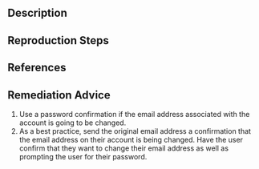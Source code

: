 ## Description


## Reproduction Steps


## References


## Remediation Advice

1. Use a password confirmation if the email address associated with the account is going to be changed.
2. As a best practice, send the original email address a confirmation that the email address on their account is being changed. Have the user confirm that they want to change their email address as well as prompting the user for their password.
